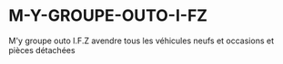 # M-Y-GROUPE-OUTO-I-FZ
M'y groupe outo I.F.Z avendre tous les véhicules neufs et occasions et pièces détachées 
